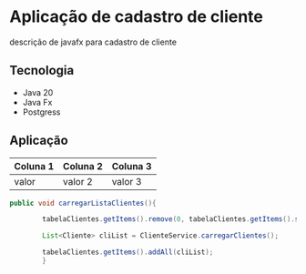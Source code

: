 # Aplicação de cadastro de cliente
descrição de javafx para cadastro de cliente
## Tecnologia
* Java 20
* Java Fx
* Postgress

## Aplicação

| Coluna 1 | Coluna 2 | Coluna 3|
|----------|----------|---------|
| valor    | valor 2  | valor 3 |

```Java
public void carregarListaClientes(){

        tabelaClientes.getItems().remove(0, tabelaClientes.getItems().size());

        List<Cliente> cliList = ClienteService.carregarClientes();

        tabelaClientes.getItems().addAll(cliList);
        }
```
